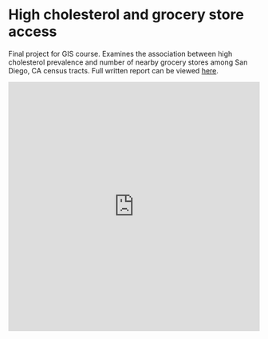 # High cholesterol and grocery store access
 Final project for GIS course. Examines the association between high cholesterol prevalence and number of nearby grocery stores among San Diego, CA census tracts. Full written report can be viewed <a href="https://hicks017.github.io/MPH-GIS-Final/Documentation/GISProjectReportChristianHicks.pdf" target="_blank">here</a>.
<iframe src="https://storymaps.arcgis.com/stories/8a395caf050145c2a048219e69afcec9" width="100%" height="500px" frameborder="0" allowfullscreen allow="geolocation"></iframe>
